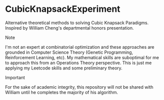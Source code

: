 # CubicKnapsackExperiment
Alternative theoretical methods to solving Cubic Knapsack Paradigms. Inspired by William Cheng's departmental honors presentation.

>[!NOTE]
>I'm not an expert at combinatorial optimization and these approaches are grounded in Computer Science Theory (Genetic Programming, Reinforcement Learning, etc).
>My mathematical skills are suboptimal for me to approach this from an Operations Theory perspective. This is just me applying my Leetcode skills and some preliminary theory.

>[!IMPORTANT]
>For the sake of academic integrity, this repository will not be shared with William until he completes the majority of his algorithm.
